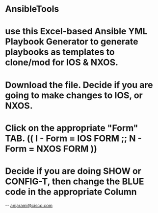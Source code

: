 # AnsibleTools
# use this Excel-based Ansible YML Playbook Generator to generate playbooks as templates to clone/mod for IOS & NXOS.
# Download the file. Decide if you are going to make changes to IOS, or NXOS.
# Click on the appropriate "Form" TAB.  (( I - Form = IOS FORM ;;  N - Form = NXOS FORM ))
# Decide if you are doing SHOW or CONFIG-T, then change the BLUE code in the appropriate Column 
--  anjarami@cisco.com
